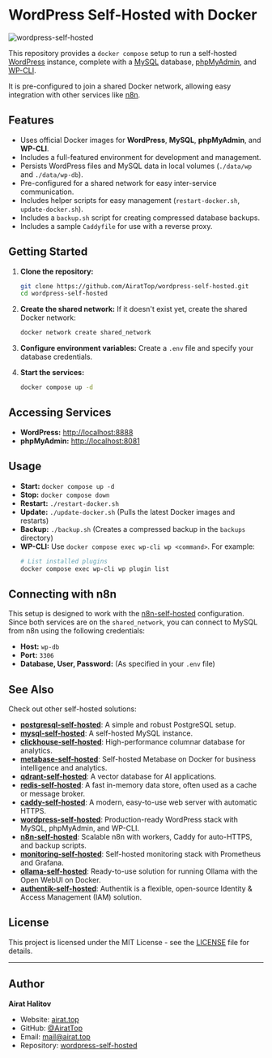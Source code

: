 # WordPress Self-Hosted with Docker

![wordpress-self-hosted](https://repository-images.githubusercontent.com/1070471675/fa9106df-8efd-4e28-82c3-a363e5164e0d)

This repository provides a `docker compose` setup to run a self-hosted [WordPress](https://wordpress.org/) instance, complete with a [MySQL](https://www.mysql.com/) database, [phpMyAdmin](https://www.phpmyadmin.net/), and [WP-CLI](https://wp-cli.org/).

It is pre-configured to join a shared Docker network, allowing easy integration with other services like [n8n](https://github.com/AiratTop/n8n-self-hosted).

## Features

-   Uses official Docker images for **WordPress**, **MySQL**, **phpMyAdmin**, and **WP-CLI**.
-   Includes a full-featured environment for development and management.
-   Persists WordPress files and MySQL data in local volumes (`./data/wp` and `./data/wp-db`).
-   Pre-configured for a shared network for easy inter-service communication.
-   Includes helper scripts for easy management (`restart-docker.sh`, `update-docker.sh`).
-   Includes a `backup.sh` script for creating compressed database backups.
-   Includes a sample `Caddyfile` for use with a reverse proxy.

## Getting Started

1.  **Clone the repository:**
    ```bash
    git clone https://github.com/AiratTop/wordpress-self-hosted.git
    cd wordpress-self-hosted
    ```

2.  **Create the shared network:**
    If it doesn't exist yet, create the shared Docker network:
    ```bash
    docker network create shared_network
    ```

3.  **Configure environment variables:**
    Create a `.env` file and specify your database credentials.

4.  **Start the services:**
    ```bash
    docker compose up -d
    ```

## Accessing Services

-   **WordPress:** [http://localhost:8888](http://localhost:8888)
-   **phpMyAdmin:** [http://localhost:8081](http://localhost:8081)

## Usage

-   **Start:** `docker compose up -d`
-   **Stop:** `docker compose down`
-   **Restart:** `./restart-docker.sh`
-   **Update:** `./update-docker.sh` (Pulls the latest Docker images and restarts)
-   **Backup:** `./backup.sh` (Creates a compressed backup in the `backups` directory)
-   **WP-CLI:** Use `docker compose exec wp-cli wp <command>`. For example:
    ```bash
    # List installed plugins
    docker compose exec wp-cli wp plugin list
    ```

## Connecting with n8n

This setup is designed to work with the [n8n-self-hosted](https://github.com/AiratTop/n8n-self-hosted) configuration. Since both services are on the `shared_network`, you can connect to MySQL from n8n using the following credentials:

-   **Host:** `wp-db`
-   **Port:** `3306`
-   **Database, User, Password:** (As specified in your `.env` file)

## See Also

Check out other self-hosted solutions:

-   [**postgresql-self-hosted**](https://github.com/AiratTop/postgresql-self-hosted): A simple and robust PostgreSQL setup.
-   [**mysql-self-hosted**](https://github.com/AiratTop/mysql-self-hosted): A self-hosted MySQL instance.
-   [**clickhouse-self-hosted**](https://github.com/AiratTop/clickhouse-self-hosted): High-performance columnar database for analytics.
-   [**metabase-self-hosted**](https://github.com/AiratTop/metabase-self-hosted): Self-hosted Metabase on Docker for business intelligence and analytics.
-   [**qdrant-self-hosted**](https://github.com/AiratTop/qdrant-self-hosted): A vector database for AI applications.
-   [**redis-self-hosted**](https://github.com/AiratTop/redis-self-hosted): A fast in-memory data store, often used as a cache or message broker.
-   [**caddy-self-hosted**](https://github.com/AiratTop/caddy-self-hosted): A modern, easy-to-use web server with automatic HTTPS.
-   [**wordpress-self-hosted**](https://github.com/AiratTop/wordpress-self-hosted): Production-ready WordPress stack with MySQL, phpMyAdmin, and WP-CLI.
-   [**n8n-self-hosted**](https://github.com/AiratTop/n8n-self-hosted): Scalable n8n with workers, Caddy for auto-HTTPS, and backup scripts.
-   [**monitoring-self-hosted**](https://github.com/AiratTop/monitoring-self-hosted): Self-hosted monitoring stack with Prometheus and Grafana.
-   [**ollama-self-hosted**](https://github.com/AiratTop/ollama-self-hosted): Ready-to-use solution for running Ollama with the Open WebUI on Docker.
-   [**authentik-self-hosted**](https://github.com/AiratTop/authentik-self-hosted): Authentik is a flexible, open-source Identity & Access Management (IAM) solution.

## License

This project is licensed under the MIT License - see the [LICENSE](LICENSE) file for details.

---

## Author

**Airat Halitov**

- Website: [airat.top](https://airat.top)
- GitHub: [@AiratTop](https://github.com/AiratTop)
- Email: [mail@airat.top](mailto:mail@airat.top)
- Repository: [wordpress-self-hosted](https://github.com/AiratTop/wordpress-self-hosted)